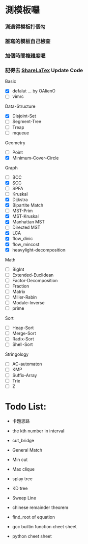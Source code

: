 # 測模板囉

### 測過得模板打個勾

### 誰寫的模板自己檢查

### **加個時間複雜度喔**

### 記得去 [ShareLaTex](https://www.sharelatex.com/project) Update Code

Basic
- [x] defalut ... by OAlienO
- [ ] vimrc

Data-Structure
- [x] Disjoint-Set
- [ ] Segment-Tree
- [ ] Treap
- [ ] mqueue

Geometry
- [ ] Point
- [x] Minimum-Cover-Circle

Graph
- [ ] BCC
- [x] SCC
- [ ] SPFA
- [ ] Kruskal
- [x] Dijkstra
- [x] Bipartite Match
- [ ] MST-Prim
- [x] MST-Kruskal
- [x] Manhattan MST
- [ ] Directed MST
- [x] LCA
- [x] flow_dinic
- [x] flow_mincost
- [x] heavylight-decomposition

Math
- [ ] BigInt
- [ ] Extended-Euclidean
- [ ] Factor-Decomposition
- [ ] Fraction
- [ ] Matrix
- [ ] Miller-Rabin
- [ ] Module-Inverse
- [ ] prime

Sort
- [ ] Heap-Sort
- [ ] Merge-Sort
- [ ] Radix-Sort
- [ ] Shell-Sort

Stringology
- [ ] AC-automaton
- [ ] KMP
- [ ] Suffix-Array
- [ ] Trie
- [ ] Z

# Todo List:

- 卡題思路



- the kth number in interval
- cut_bridge
- General Match
- Min cut
- Max clique
- splay tree
- KD tree
- Sweep Line
- chinese remainder theorem
- find_root of equation
- gcc builtin function cheet sheet
- python cheet sheet


